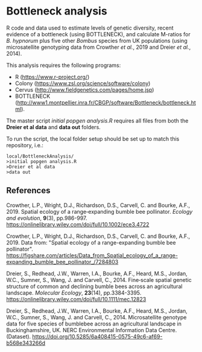 # Bottleneck analysis

R code and data used to estimate levels of genetic diversity, recent evidence of a bottleneck (using BOTTLENECK), and calculate M-ratios for <i>B. hypnorum</i> plus five other <i>Bombus</i> species from UK populations (using microsatellite genotyping data from Crowther _et al._, 2019 and Dreier _et al._, 2014). 

This analysis requires the following programs:
* R (https://www.r-project.org/)
* Colony (https://www.zsl.org/science/software/colony)
* Cervus (http://www.fieldgenetics.com/pages/home.jsp)
* BOTTLENECK (http://www1.montpellier.inra.fr/CBGP/software/Bottleneck/bottleneck.html).

The master script _initial popgen analysis.R_ requires all files from both the **Dreier et al data** and **data out** folders.

To run the script, the local folder setup should be set up to match this repository, i.e.:

    local/BottleneckAnalysis/
    >initial popgen analysis.R
    >Dreier et al data
    >data out

## References

Crowther, L.P., Wright, D.J., Richardson, D.S., Carvell, C. and Bourke, A.F., 2019. Spatial ecology of a range‐expanding bumble bee pollinator. _Ecology and evolution_, **9**(3), pp.986-997. https://onlinelibrary.wiley.com/doi/full/10.1002/ece3.4722

Crowther, L.P., Wright, D.J., Richardson, D.S., Carvell, C. and Bourke, A.F., 2019. Data from: "Spatial ecology of a range-expanding bumble bee pollinator". https://figshare.com/articles/Data_from_Spatial_ecology_of_a_range-expanding_bumble_bee_pollinator_/7284803

Dreier, S., Redhead, J.W., Warren, I.A., Bourke, A.F., Heard, M.S., Jordan, W.C., Sumner, S., Wang, J. and Carvell, C., 2014. Fine‐scale spatial genetic structure of common and declining bumble bees across an agricultural landscape. _Molecular Ecology_, **23**(14), pp.3384-3395. https://onlinelibrary.wiley.com/doi/full/10.1111/mec.12823

Dreier, S., Redhead, J.W., Warren, I.A., Bourke, A.F., Heard, M.S., Jordan, W.C., Sumner, S., Wang, J. and Carvell, C., 2014. Microsatellite genotype data for five species of bumblebee across an agricultural landscape in Buckinghamshire, UK. NERC Environmental Information Data Centre. (Dataset). https://doi.org/10.5285/6a408415-0575-49c6-af69-b568e343266d
